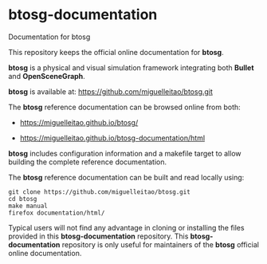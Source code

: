 # btosg-documentation
Documentation for btosg

This repository keeps the official online documentation for **btosg**.

**btosg** is a physical and visual simulation framework integrating both **Bullet** and **OpenSceneGraph**.

**btosg** is available at: https://github.com/miguelleitao/btosg.git

The **btosg** reference documentation can be browsed online from both:

* https://miguelleitao.github.io/btosg/

* https://miguelleitao.github.io/btosg-documentation/html

**btosg** includes configuration information and a makefile target to allow building the complete reference documentation.

The **btosg** reference documentation can be built and read locally using:

    git clone https://github.com/miguelleitao/btosg.git
    cd btosg
    make manual
    firefox documentation/html/

Typical users will not find any advantage in cloning or installing the files provided in this **btosg-documentation** repository. This **btosg-documentation** repository is only useful for maintainers of the **btosg** official online documentation.


